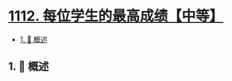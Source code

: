 # [1112. 每位学生的最高成绩【中等】](https://github.com/Tdahuyou/TNotes.leetcode/tree/main/notes/1112.%20%E6%AF%8F%E4%BD%8D%E5%AD%A6%E7%94%9F%E7%9A%84%E6%9C%80%E9%AB%98%E6%88%90%E7%BB%A9%E3%80%90%E4%B8%AD%E7%AD%89%E3%80%91)

<!-- region:toc -->

- [1. 📝 概述](#1--概述)

<!-- endregion:toc -->

## 1. 📝 概述
